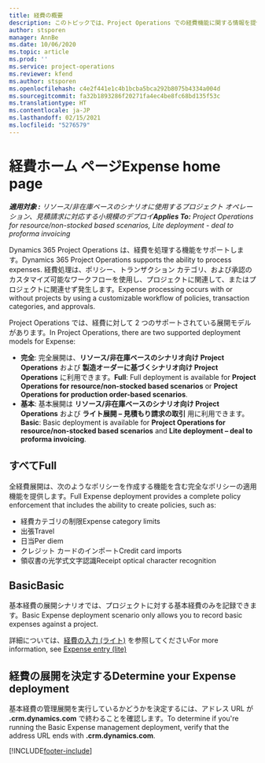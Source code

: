 ```yaml
---
title: 経費の概要
description: このトピックでは、Project Operations での経費機能に関する情報を提供します。
author: stsporen
manager: AnnBe
ms.date: 10/06/2020
ms.topic: article
ms.prod: ''
ms.service: project-operations
ms.reviewer: kfend
ms.author: stsporen
ms.openlocfilehash: c4e2f441e1c4b1bcba5bca292b8075b4334a004d
ms.sourcegitcommit: fa32b1893286f20271fa4ec4be8fc68bd135f53c
ms.translationtype: HT
ms.contentlocale: ja-JP
ms.lasthandoff: 02/15/2021
ms.locfileid: "5276579"
---
```

# <a name="expense-home-page"></a><span data-ttu-id="96ae2-103">経費ホーム ページ</span><span class="sxs-lookup"><span data-stu-id="96ae2-103">Expense home page</span></span>

<span data-ttu-id="96ae2-104">_**適用対象 :** リソース/非在庫ベースのシナリオに使用するプロジェクト オペレーション、見積請求に対応する小規模のデプロイ_</span><span class="sxs-lookup"><span data-stu-id="96ae2-104">_**Applies To:** Project Operations for resource/non-stocked based scenarios, Lite deployment - deal to proforma invoicing_</span></span>


<span data-ttu-id="96ae2-105">Dynamics 365 Project Operations は、経費を処理する機能をサポートします。</span><span class="sxs-lookup"><span data-stu-id="96ae2-105">Dynamics 365 Project Operations supports the ability to process expenses.</span></span> <span data-ttu-id="96ae2-106">経費処理は、ポリシー、トランザクション カテゴリ、および承認のカスタマイズ可能なワークフローを使用し、プロジェクトに関連して、またはプロジェクトに関連せず発生します。</span><span class="sxs-lookup"><span data-stu-id="96ae2-106">Expense processing occurs with or without projects by using a customizable workflow of policies, transaction categories, and approvals.</span></span>

<span data-ttu-id="96ae2-107">Project Operations では、経費に対して 2 つのサポートされている展開モデルがあります。</span><span class="sxs-lookup"><span data-stu-id="96ae2-107">In Project Operations, there are two supported deployment models for Expense:</span></span> 

- <span data-ttu-id="96ae2-108">**完全**: 完全展開は、**リソース/非在庫ベースのシナリオ向け Project Operations** および **製造オーダーに基づくシナリオ向け Project Operations** に利用できます。</span><span class="sxs-lookup"><span data-stu-id="96ae2-108">**Full**: Full deployment is available for **Project Operations for resource/non-stocked based scenarios** or **Project Operations for production order-based scenarios**.</span></span>
- <span data-ttu-id="96ae2-109">**基本**: 基本展開は **リソース/非在庫ベースのシナリオ向け Project Operations** および **ライト展開 – 見積もり請求の取引** 用に利用できます。</span><span class="sxs-lookup"><span data-stu-id="96ae2-109">**Basic**: Basic deployment is available for **Project Operations for resource/non-stocked based scenarios** and **Lite deployment – deal to proforma invoicing**.</span></span>

## <a name="full"></a><span data-ttu-id="96ae2-110">すべて</span><span class="sxs-lookup"><span data-stu-id="96ae2-110">Full</span></span> 
<span data-ttu-id="96ae2-111">全経費展開は、次のようなポリシーを作成する機能を含む完全なポリシーの適用機能を提供します。</span><span class="sxs-lookup"><span data-stu-id="96ae2-111">Full Expense deployment provides a complete policy enforcement that includes the ability to create policies, such as:</span></span>

  - <span data-ttu-id="96ae2-112">経費カテゴリの制限</span><span class="sxs-lookup"><span data-stu-id="96ae2-112">Expense category limits</span></span>
  - <span data-ttu-id="96ae2-113">出張</span><span class="sxs-lookup"><span data-stu-id="96ae2-113">Travel</span></span>
  - <span data-ttu-id="96ae2-114">日当</span><span class="sxs-lookup"><span data-stu-id="96ae2-114">Per diem</span></span>
  - <span data-ttu-id="96ae2-115">クレジット カードのインポート</span><span class="sxs-lookup"><span data-stu-id="96ae2-115">Credit card imports</span></span>
  - <span data-ttu-id="96ae2-116">領収書の光学式文字認識</span><span class="sxs-lookup"><span data-stu-id="96ae2-116">Receipt optical character recognition</span></span>

## <a name="basic"></a><span data-ttu-id="96ae2-117">Basic</span><span class="sxs-lookup"><span data-stu-id="96ae2-117">Basic</span></span> 
<span data-ttu-id="96ae2-118">基本経費の展開シナリオでは、プロジェクトに対する基本経費のみを記録できます。</span><span class="sxs-lookup"><span data-stu-id="96ae2-118">Basic Expense deployment scenario only allows you to record basic expenses against a project.</span></span> 

<span data-ttu-id="96ae2-119">詳細については、[経費の入力 (ライト)](basic-expense.md) を参照してください</span><span class="sxs-lookup"><span data-stu-id="96ae2-119">For more information, see [Expense entry (lite)](basic-expense.md)</span></span>

## <a name="determine-your-expense-deployment"></a><span data-ttu-id="96ae2-120">経費の展開を決定する</span><span class="sxs-lookup"><span data-stu-id="96ae2-120">Determine your Expense deployment</span></span>
<span data-ttu-id="96ae2-121">基本経費の管理展開を実行しているかどうかを決定するには、アドレス URL が **.crm.dynamics.com** で終わることを確認します。</span><span class="sxs-lookup"><span data-stu-id="96ae2-121">To determine if you're running the Basic Expense management deployment, verify that the address URL ends with **.crm.dynamics.com**.</span></span> 


[!INCLUDE[footer-include](../includes/footer-banner.md)]